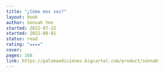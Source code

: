 ```yaml
---
title: "¿Cómo mes ves?"
layout: book
author: Sennah Yee
started: 2022-07-22
started: 2022-08-01
status: read
rating: "★★★★"
cover:
pages: 168
link: https://palomaediciones.bigcartel.com/product/sennah
---
```

